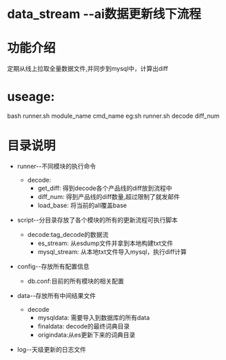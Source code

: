 
data\_stream --ai数据更新线下流程
====
# 功能介绍
  定期从线上拉取全量数据文件,并同步到mysql中，计算出diff
# useage:
  bash runner.sh module\_name cmd\_name
  eg:sh runner.sh decode diff\_num

# 目录说明
  * runner--不同模块的执行命令
    * decode:
        * get_diff: 得到decode各个产品线的diff放到流程中
        * diff_num: 得到产品线的diff数量,超过限制了就发邮件
        * load_base: 将当前的all覆盖base
  * script--分目录存放了各个模块的所有的更新流程可执行脚本
     * decode:tag_decode的数据流
        * es_stream: 从esdump文件并拿到本地构建txt文件
        * mysql_stream: 从本地txt文件导入mysql，执行diff计算

  * config--存放所有配置信息
    * db.conf:目前的所有模块的相关配置
  * data--存放所有中间结果文件
    * decode
        * mysqldata: 需要导入到数据库的所有data
        * finaldata: decode的最终词典目录
        * origindata:从es更新下来的词典目录
  * log--天级更新的日志文件
